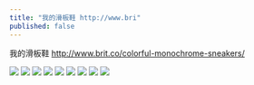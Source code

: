 ```yaml
---
title: "我的滑板鞋 http://www.bri"
published: false
---
```

我的滑板鞋 http://www.brit.co/colorful-monochrome-sneakers/

![](./1.jpg)
![](./2.jpg)
![](./3.jpg)
![](./4.jpg)
![](./5.jpg)
![](./6.jpg)
![](./7.jpg)
![](./8.jpg)
![](./9.jpg)
